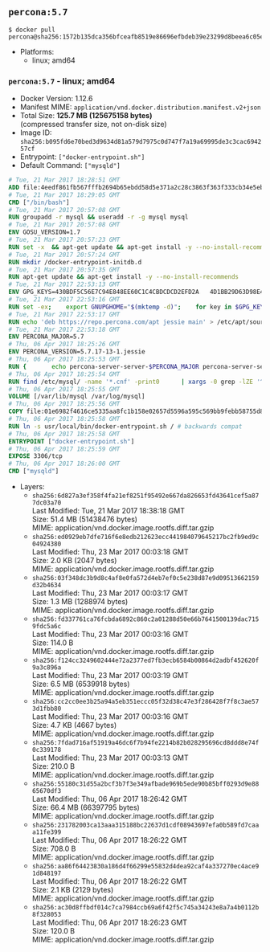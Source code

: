 ## `percona:5.7`

```console
$ docker pull percona@sha256:1572b135dca356bfceafb8519e86696efbdeb39e23299d8beea6c05e3dbcff23
```

-	Platforms:
	-	linux; amd64

### `percona:5.7` - linux; amd64

-	Docker Version: 1.12.6
-	Manifest MIME: `application/vnd.docker.distribution.manifest.v2+json`
-	Total Size: **125.7 MB (125675158 bytes)**  
	(compressed transfer size, not on-disk size)
-	Image ID: `sha256:b095fd6e70bed3d9634d81a579d7975c0d747f7a19a69995de3c3cac694257cf`
-	Entrypoint: `["docker-entrypoint.sh"]`
-	Default Command: `["mysqld"]`

```dockerfile
# Tue, 21 Mar 2017 18:28:51 GMT
ADD file:4eedf861fb567fffb2694b65ebdd58d5e371a2c28c3863f363f333cb34e5eb7b in / 
# Tue, 21 Mar 2017 18:29:05 GMT
CMD ["/bin/bash"]
# Tue, 21 Mar 2017 20:57:08 GMT
RUN groupadd -r mysql && useradd -r -g mysql mysql
# Tue, 21 Mar 2017 20:57:08 GMT
ENV GOSU_VERSION=1.7
# Tue, 21 Mar 2017 20:57:23 GMT
RUN set -x 	&& apt-get update && apt-get install -y --no-install-recommends ca-certificates wget && rm -rf /var/lib/apt/lists/* 	&& wget -O /usr/local/bin/gosu "https://github.com/tianon/gosu/releases/download/$GOSU_VERSION/gosu-$(dpkg --print-architecture)" 	&& wget -O /usr/local/bin/gosu.asc "https://github.com/tianon/gosu/releases/download/$GOSU_VERSION/gosu-$(dpkg --print-architecture).asc" 	&& export GNUPGHOME="$(mktemp -d)" 	&& gpg --keyserver ha.pool.sks-keyservers.net --recv-keys B42F6819007F00F88E364FD4036A9C25BF357DD4 	&& gpg --batch --verify /usr/local/bin/gosu.asc /usr/local/bin/gosu 	&& rm -r "$GNUPGHOME" /usr/local/bin/gosu.asc 	&& chmod +x /usr/local/bin/gosu 	&& gosu nobody true 	&& apt-get purge -y --auto-remove ca-certificates wget
# Tue, 21 Mar 2017 20:57:24 GMT
RUN mkdir /docker-entrypoint-initdb.d
# Tue, 21 Mar 2017 20:57:35 GMT
RUN apt-get update && apt-get install -y --no-install-recommends 		apt-transport-https ca-certificates 		pwgen 	&& rm -rf /var/lib/apt/lists/*
# Tue, 21 Mar 2017 22:53:13 GMT
ENV GPG_KEYS=430BDF5C56E7C94E848EE60C1C4CBDCDCD2EFD2A 	4D1BB29D63D98E422B2113B19334A25F8507EFA5
# Tue, 21 Mar 2017 22:53:16 GMT
RUN set -ex; 	export GNUPGHOME="$(mktemp -d)"; 	for key in $GPG_KEYS; do 		gpg --keyserver ha.pool.sks-keyservers.net --recv-keys "$key"; 	done; 	gpg --export $GPG_KEYS > /etc/apt/trusted.gpg.d/percona.gpg; 	rm -r "$GNUPGHOME"; 	apt-key list
# Tue, 21 Mar 2017 22:53:17 GMT
RUN echo 'deb https://repo.percona.com/apt jessie main' > /etc/apt/sources.list.d/percona.list
# Tue, 21 Mar 2017 22:53:18 GMT
ENV PERCONA_MAJOR=5.7
# Thu, 06 Apr 2017 18:25:26 GMT
ENV PERCONA_VERSION=5.7.17-13-1.jessie
# Thu, 06 Apr 2017 18:25:53 GMT
RUN { 		echo percona-server-server-$PERCONA_MAJOR percona-server-server/root_password password 'unused'; 		echo percona-server-server-$PERCONA_MAJOR percona-server-server/root_password_again password 'unused'; 	} | debconf-set-selections 	&& apt-get update 	&& apt-get install -y 		percona-server-server-$PERCONA_MAJOR=$PERCONA_VERSION 	&& rm -rf /var/lib/apt/lists/* 	&& sed -ri 's/^user\s/#&/' /etc/mysql/my.cnf 	&& rm -rf /var/lib/mysql && mkdir -p /var/lib/mysql /var/run/mysqld 	&& chown -R mysql:mysql /var/lib/mysql /var/run/mysqld 	&& chmod 777 /var/run/mysqld
# Thu, 06 Apr 2017 18:25:54 GMT
RUN find /etc/mysql/ -name '*.cnf' -print0 		| xargs -0 grep -lZE '^(bind-address|log)' 		| xargs -0 sed -Ei 's/^(bind-address|log)/#&/' 	&& myCnf="$(find /etc/mysql/ -name '*.cnf' -print0 		| xargs -0 grep -lE '^\[mysqld\]' 		| head -n1)" 	&& echo 'skip-host-cache\nskip-name-resolve' 		| awk '{ print } $1 == "[mysqld]" && c == 0 { c = 1; system("cat") }' "$myCnf" > /tmp/my.cnf 	&& mv /tmp/my.cnf "$myCnf"
# Thu, 06 Apr 2017 18:25:55 GMT
VOLUME [/var/lib/mysql /var/log/mysql]
# Thu, 06 Apr 2017 18:25:56 GMT
COPY file:01e6982f4616ce5335aa8fc1b158e02657d5596a595c569bb9febb58755d8095 in /usr/local/bin/ 
# Thu, 06 Apr 2017 18:25:58 GMT
RUN ln -s usr/local/bin/docker-entrypoint.sh / # backwards compat
# Thu, 06 Apr 2017 18:25:58 GMT
ENTRYPOINT ["docker-entrypoint.sh"]
# Thu, 06 Apr 2017 18:25:59 GMT
EXPOSE 3306/tcp
# Thu, 06 Apr 2017 18:26:00 GMT
CMD ["mysqld"]
```

-	Layers:
	-	`sha256:6d827a3ef358f4fa21ef8251f95492e667da826653fd43641cef5a877dc03a70`  
		Last Modified: Tue, 21 Mar 2017 18:38:18 GMT  
		Size: 51.4 MB (51438476 bytes)  
		MIME: application/vnd.docker.image.rootfs.diff.tar.gzip
	-	`sha256:ed0929eb7dfe716f6e8edb212623ecc441984079645217bc2fb9ed9c04924380`  
		Last Modified: Thu, 23 Mar 2017 00:03:18 GMT  
		Size: 2.0 KB (2047 bytes)  
		MIME: application/vnd.docker.image.rootfs.diff.tar.gzip
	-	`sha256:03f348dc3b9d8c4af8e0fa572d4eb7ef0c5e238d87e9d09513662159d32b4634`  
		Last Modified: Thu, 23 Mar 2017 00:03:17 GMT  
		Size: 1.3 MB (1288974 bytes)  
		MIME: application/vnd.docker.image.rootfs.diff.tar.gzip
	-	`sha256:fd337761ca76fcbda6892c860c2a01288d50e66b7641500139dac7159fdc5a6c`  
		Last Modified: Thu, 23 Mar 2017 00:03:16 GMT  
		Size: 114.0 B  
		MIME: application/vnd.docker.image.rootfs.diff.tar.gzip
	-	`sha256:f124cc3249602444e72a2377ed7fb3ecb6584b00864d2adbf452620f9a3c896a`  
		Last Modified: Thu, 23 Mar 2017 00:03:19 GMT  
		Size: 6.5 MB (6539918 bytes)  
		MIME: application/vnd.docker.image.rootfs.diff.tar.gzip
	-	`sha256:cc2cc0ee3b25a94a5eb351eccc05f32d38c47e3f286428f7f8c3ae573d1fbb80`  
		Last Modified: Thu, 23 Mar 2017 00:03:16 GMT  
		Size: 4.7 KB (4667 bytes)  
		MIME: application/vnd.docker.image.rootfs.diff.tar.gzip
	-	`sha256:7fdad716af51919a46dc6f7b94fe2214b82b028295696cd8ddd8e74f0c339178`  
		Last Modified: Thu, 23 Mar 2017 00:03:13 GMT  
		Size: 210.0 B  
		MIME: application/vnd.docker.image.rootfs.diff.tar.gzip
	-	`sha256:55180c31d55a2bcf3b7f3e349afbade969b5ede90b85bff0293d9e8865670df3`  
		Last Modified: Thu, 06 Apr 2017 18:26:42 GMT  
		Size: 66.4 MB (66397795 bytes)  
		MIME: application/vnd.docker.image.rootfs.diff.tar.gzip
	-	`sha256:231782003ca13aaa315188bc22637d1cdf08943697efa0b589fd7caaa11fe399`  
		Last Modified: Thu, 06 Apr 2017 18:26:22 GMT  
		Size: 708.0 B  
		MIME: application/vnd.docker.image.rootfs.diff.tar.gzip
	-	`sha256:aa86f64423830a186d4f66299e55832d4dea92caf4a337270ec4ace91d848197`  
		Last Modified: Thu, 06 Apr 2017 18:26:22 GMT  
		Size: 2.1 KB (2129 bytes)  
		MIME: application/vnd.docker.image.rootfs.diff.tar.gzip
	-	`sha256:ac30d8ffbdf014c7ca7984ccb69a6f42f5c745a34243e8a7a4b0112b8f328053`  
		Last Modified: Thu, 06 Apr 2017 18:26:23 GMT  
		Size: 120.0 B  
		MIME: application/vnd.docker.image.rootfs.diff.tar.gzip
